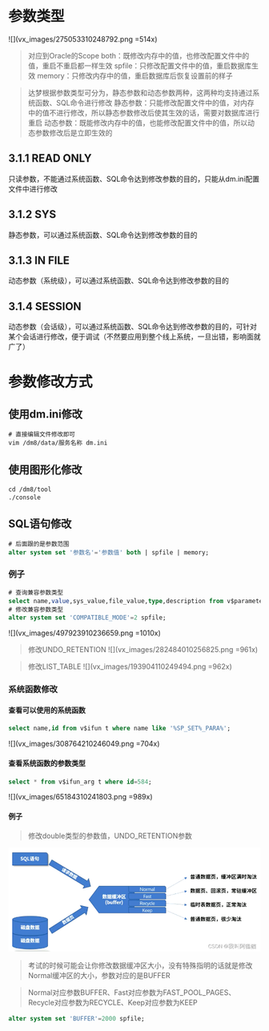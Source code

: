 # 参数类型
![](vx_images/275053310248792.png =514x)

>对应到Oracle的Scope
both：既修改内存中的值，也修改配置文件中的值，重启不重启都一样生效
spfile：只修改配置文件中的值，重启数据库生效
memory：只修改内存中的值，重启数据库后恢复设置前的样子

>达梦根据参数类型可分为，静态参数和动态参数两种，这两种均支持通过系统函数、SQL命令进行修改
静态参数：只能修改配置文件中的值，对内存中的值不进行修改，所以静态参数修改后使其生效的话，需要对数据库进行重启
动态参数：既能修改内存中的值，也能修改配置文件中的值，所以动态参数修改后是立即生效的

## 3.1.1 READ ONLY
只读参数，不能通过系统函数、SQL命令达到修改参数的目的，只能从dm.ini配置文件中进行修改

## 3.1.2 SYS
静态参数，可以通过系统函数、SQL命令达到修改参数的目的

## 3.1.3 IN FILE
动态参数（系统级），可以通过系统函数、SQL命令达到修改参数的目的

## 3.1.4 SESSION
动态参数（会话级），可以通过系统函数、SQL命令达到修改参数的目的，可针对某个会话进行修改，便于调试（不然要应用到整个线上系统，一旦出错，影响面就广了）


# 参数修改方式
## 使用dm.ini修改
```shell
# 直接编辑文件修改即可
vim /dm8/data/服务名称 dm.ini
```

## 使用图形化修改
```shell
cd /dm8/tool
./console
```

## SQL语句修改
```sql
# 后面跟的是参数范围
alter system set '参数名'='参数值' both | spfile | memory;
```

### 例子
```sql
# 查询兼容参数类型
select name,value,sys_value,file_value,type,description from v$parameter where name = 'COMPATIBLE_MODE';
# 修改兼容参数类型
alter system set 'COMPATIBLE_MODE'=2 spfile;
```
![](vx_images/497923910236659.png =1010x)

>修改UNDO_RETENTION
![](vx_images/282484010256825.png =961x)


> 修改LIST_TABLE
![](vx_images/193904110249494.png =962x)

### 系统函数修改

#### 查看可以使用的系统函数
```sql
select name,id from v$ifun t where name like '%SP_SET%_PARA%';
```
![](vx_images/308764210246049.png =704x)

#### 查看系统函数的参数类型
```sql
select * from v$ifun_arg t where id=584;
```
![](vx_images/65184310241803.png =989x)

#### 例子
>修改double类型的参数值，UNDO_RETENTION参数

![](vx_images/456084410254789.png)

>考试的时候可能会让你修改数据缓冲区大小，没有特殊指明的话就是修改Normal缓冲区的大小，参数对应的是BUFFER

>Normal对应参数BUFFER、Fast对应参数为FAST_POOL_PAGES、Recycle对应参数为RECYCLE、Keep对应参数为KEEP

```sql
alter system set 'BUFFER'=2000 spfile;
```